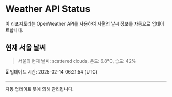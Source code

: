 
# Weather API Status

이 리포지토리는 OpenWeather API를 사용하여 서울의 날씨 정보를 자동으로 업데이트합니다.

## 현재 서울 날씨
> 서울의 현재 날씨: scattered clouds, 온도: 6.8°C, 습도: 42%

⏳ 업데이트 시간: 2025-02-14 06:21:54 (UTC)

---
자동 업데이트 봇에 의해 관리됩니다.
